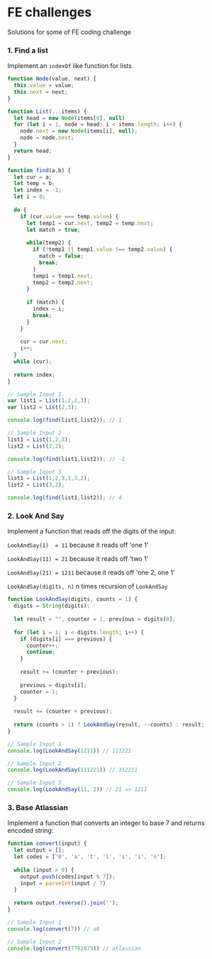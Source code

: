 # FE challenges
Solutions for some of FE coding challenge

### 1. Find a list
Implement an `indexOf` like function for lists

```javascript
function Node(value, next) {
  this.value = value;
  this.next = next;
}

function List(...items) {
  let head = new Node(items[0], null)
  for (let i = 1, node = head; i < items.length; i++) {
    node.next = new Node(items[i], null);
    node = node.next;
  }
  return head;
}

function find(a,b) {
  let cur = a;
  let temp = b;
  let index = -1;
  let i = 0;
  
  do {
    if (cur.value === temp.value) {
      let temp1 = cur.next, temp2 = temp.next;
      let match = true;
      
      while(temp2) {
        if (!temp1 || temp1.value !== temp2.value) {
          match = false;
          break;
        }
        temp1 = temp1.next;
        temp2 = temp2.next;
      }
      
      if (match) {
        index = i;
        break;
      }
    }
    
    cur = cur.next;
    i++;
  }
  while (cur);
    
  return index;
}

// Sample Input 1
var list1 = List(1,2,2,3);
var list2 = List(2,3);

console.log(find(list1,list2)); // 1

// Sample Input 2
list1 = List(1,2,3);
list2 = List(3,2);

console.log(find(list1,list2)); // -1

// Sample Input 3
list1 = List(1,2,3,1,3,2);
list2 = List(3,2);

console.log(find(list1,list2)); // 4
```

### 2. Look And Say
Implement a function that reads off the digits of the input:

`LookAndSay(1)  = 11`   because it reads off 'one 1'

`LookAndSay(11) = 21`   because it reads off 'two 1'

`LookAndSay(21) = 1211` because it reads off 'one 2, one 1'

`LookAndSay(digits, n)` n times recursion of `LookAndSay`

```javascript
function LookAndSay(digits, counts = 1) {
  digits = String(digits);
  
  let result = "", counter = 1, previous = digits[0];
  
  for (let i = 1; i < digits.length; i++) {
    if (digits[i] === previous) {
      counter++;
      continue;
    } 
    
    result += (counter + previous);
    
    previous = digits[i];
    counter = 1;
  }
  
  result += (counter + previous);
  
  return (counts > 1) ? LookAndSay(result, --counts) : result;
}

// Sample Input 1
console.log(LookAndSay(1211)) // 111221

// Sample Input 2
console.log(LookAndSay(111221)) // 312211

// Sample Input 3
console.log(LookAndSay(11, 2)) // 21 => 1211
```

### 3. Base Atlassian
Implement a function that converts an integer to base 7 and returns encoded string:

```javascript
function convert(input) {
  let output = [];
  let codes = ['0', 'a', 't', 'l', 's', 'i', 'n'];
  
  while (input > 0) {
    output.push(codes[input % 7]);
    input = parseInt(input / 7)
  }
  
  return output.reverse().join('');
}

// Sample Input 1
console.log(convert(7)) // a0

// Sample Input 2
console.log(convert(7792875)) // atlassian
```
